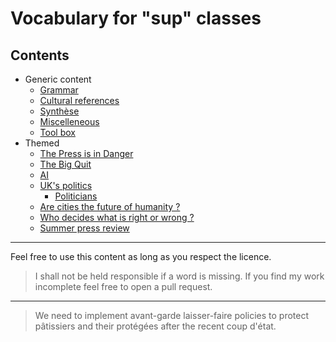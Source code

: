 # Vocabulary for "sup" classes

## Contents

* Generic content
  * [Grammar](./Generic/0%20-%20Grammaire.md)
  * [Cultural references](./Generic/0%20-%20Références.md)
  * [Synthèse](./Generic/0%20-%20Synthèse.md)
  * [Miscelleneous](./Generic/0%20-%20Miscelleneous.md)
  * [Tool box](./Generic/1%20-%20Utile.md)
* Themed
  * [The Press is in Danger](./Themed/1%20-%20The%20Press%20is%20in%20danger.md)
  * [The Big Quit](./Themed/2%20-%20The%20big%20quit.md)
  * [AI](./Themed/3%20-%20AI.md)
  * [UK's politics](./Themed/4%20-%20The%20World%20is%20a%20Stage.md)
    * [Politicians](./Complements/Politicians.md)
  * [Are cities the future of humanity ?](./Themed/5%20-%20Are%20cities%20the%20future%20of%20humanity.md)
  * [Who decides what is right or wrong ?](./Themed/6%20-%20Who%20decides%20what%20is%20right%20or%20wrong.md)
  * [Summer press review](./Themed/7%20-%20Summer%20press%20review.md)

***

Feel free to use this content as long as you respect the licence.

>I shall not be held responsible if a word is missing. If you find my work incomplete feel free to open a pull request.

***

> We need to implement avant-garde laisser-faire policies to protect pâtissiers and their protégées after the recent coup d'état.
